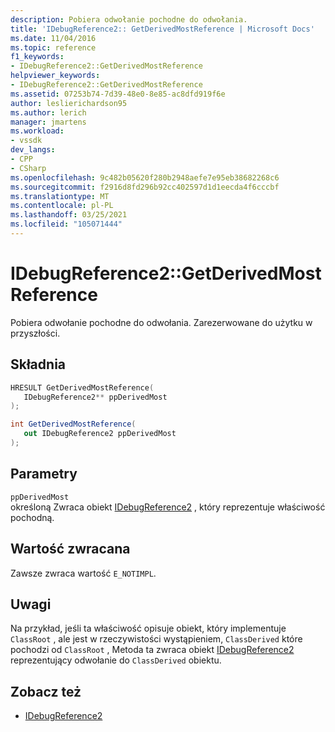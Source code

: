 ```yaml
---
description: Pobiera odwołanie pochodne do odwołania.
title: 'IDebugReference2:: GetDerivedMostReference | Microsoft Docs'
ms.date: 11/04/2016
ms.topic: reference
f1_keywords:
- IDebugReference2::GetDerivedMostReference
helpviewer_keywords:
- IDebugReference2::GetDerivedMostReference
ms.assetid: 07253b74-7d39-48e0-8e85-ac8dfd919f6e
author: leslierichardson95
ms.author: lerich
manager: jmartens
ms.workload:
- vssdk
dev_langs:
- CPP
- CSharp
ms.openlocfilehash: 9c482b05620f280b2948aefe7e95eb38682268c6
ms.sourcegitcommit: f2916d8fd296b92cc402597d1d1eecda4f6cccbf
ms.translationtype: MT
ms.contentlocale: pl-PL
ms.lasthandoff: 03/25/2021
ms.locfileid: "105071444"
---
```

# <a name="idebugreference2getderivedmostreference"></a>IDebugReference2::GetDerivedMostReference
Pobiera odwołanie pochodne do odwołania. Zarezerwowane do użytku w przyszłości.

## <a name="syntax"></a>Składnia

```cpp
HRESULT GetDerivedMostReference( 
   IDebugReference2** ppDerivedMost
);
```

```csharp
int GetDerivedMostReference( 
   out IDebugReference2 ppDerivedMost
);
```

## <a name="parameters"></a>Parametry
`ppDerivedMost`\
określoną Zwraca obiekt [IDebugReference2](../../../extensibility/debugger/reference/idebugreference2.md) , który reprezentuje właściwość pochodną.

## <a name="return-value"></a>Wartość zwracana
 Zawsze zwraca wartość `E_NOTIMPL`.

## <a name="remarks"></a>Uwagi
 Na przykład, jeśli ta właściwość opisuje obiekt, który implementuje `ClassRoot` , ale jest w rzeczywistości wystąpieniem, `ClassDerived` które pochodzi od `ClassRoot` , Metoda ta zwraca obiekt [IDebugReference2](../../../extensibility/debugger/reference/idebugreference2.md) reprezentujący odwołanie do `ClassDerived` obiektu.

## <a name="see-also"></a>Zobacz też
- [IDebugReference2](../../../extensibility/debugger/reference/idebugreference2.md)
